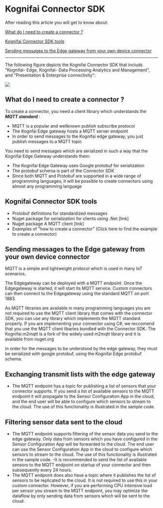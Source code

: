 # Kognifai Connector SDK

After reading this article you will get to know about:

[What do I need to create a connector ?](https://github.com/kognifai/IoT_Documentation/wiki/Kognifai-Connector-SDK#what-do-i-need-to-create-a-connector-)

[Kognifai Connector SDK tools](https://github.com/kognifai/IoT_Documentation/wiki/Kognifai-Connector-SDK#kognifai-connector-sdk-tools)

[Sending messages to the Edge gateway from your own device connector](https://github.com/kognifai/IoT_Documentation/wiki/Kognifai-Connector-SDK#sending-messages-to-the-edge-gateway-from-your-own-device-connector)


--------------------------------------------------------------------------------------------------------------------------

The following figure depicts the Kognifai Connector SDK that includs "Kognifai-  Edge, Kognifai- Data Processing Analytics and Management",  and "Presentation & Enterprise connectivity":

![](https://github.com/kognifai/IoT_Documentation/blob/master/IoT_Images/PlatformRefArch.png?raw=true)

## What do I need to create a connector ?

To create a connector, you need a client library which understands the **_MQTT standard_** :

- MQTT is a popular and wellknown publish subscribe protocol
- The Kognfai Edge gateway hosts a MQTT server endpoint
- In order to send messages to the Kognifai edge gateway, you just publish messages to a MQTT topic

You need to send messages which are serialized in such a way that the Kognifai Edge Gateway understands them:

- The Kognifai Edge Gateway uses Google protobuf for serialization
- The protobuf schema is part of the Connector SDK
- Since both MQTT and Protobuf are supported in a wide range of programming languages, it will be possible to create connectors using almost any programming language

## Kognifai Connector SDK tools
- Protobuf definitions for standardized messages
- Nuget package for serialization for clients using .Net [link]
- Nuget package A MQTT client [link]
- Examples of "how to create a connector" (Click here to find the example to create a connector)

## Sending messages to the Edge gateway from your own device connector

MQTT is a simple and lightweight protocol which is used in many IoT scenarios.

The Edgegateway can be deployed with a MQTT endpoint. Once the Edgegateway is started, it will start its MQTT service. Custom connectors can then connect to the Edgegateway using the standard MQTT on port 1883.

As MQTT libraries are available in many programming languages you are not required to use the MQTT client library that comes with the connector SDK, you can use any library which implements the MQTT standard properly. If you are implementing your connector using C#, we reccomend that you use the MQTT client libaries bundled with the Connector SDK. The Kognifai.m2mqtt is a fork of the widely used m2mqtt library and it is available from nuget.org

In order for the messages to be understood by the edge gateway, they must be serialized with google protobuf, using the Kognifai Edge protobuf schema.

## Exchanging transmit lists with the edge gateway
- The MQTT endpoint has a topic for publishing a list of sensors that your connector supports. If you send a list of available sensors to the MQTT endpoint it will propagate to the Sensor Configuration App in the cloud, and the end user will be able to configure which sensors to stream to the cloud. The use of this functionality is illustrated in the sample code.

## Filtering sensor data sent to the cloud
- The MQTT endpoint supports filtering of the sensor data you send to the edge gateway. Only data from sensors which you have configured in the Sensor Configuration App will be forwarded to the cloud. The end user can use the Sensor Configuration App in the cloud to configure which sensors to stream to the cloud.
The use of this functionality is illustrated in the sample code.
-It is recommended to send the list of available sensors to the MQTT endpoint on startup of your connector and then subsequently every 24 hours.
- The MQTT endpoint does also have a topic where it publishes the list of sensors to be replicated to the cloud. It is not required to use this in your custom connector. However, if you are performing CPU intensive load per sensor you stream to the MQTT endpoint, you may optimize the dataflow by only sending data from sensors which will be sent to the cloud.